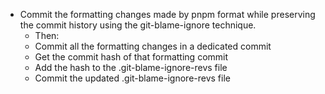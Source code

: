 - Commit the formatting changes made by pnpm format while preserving the commit history using the git-blame-ignore technique.
	- Then:
	- Commit all the formatting changes in a dedicated commit
	- Get the commit hash of that formatting commit
	- Add the hash to the .git-blame-ignore-revs file
	- Commit the updated .git-blame-ignore-revs file